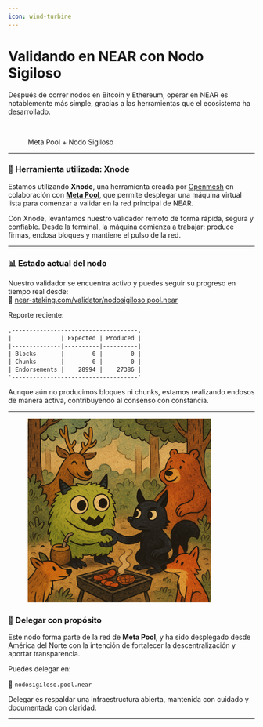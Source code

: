 ```yaml
---
icon: wind-turbine
---
```


# Validando en NEAR con Nodo Sigiloso

Después de correr nodos en Bitcoin y Ethereum, operar en NEAR es notablemente más simple, gracias a las herramientas que el ecosistema ha desarrollado.



<figure><img src="../.gitbook/assets/image (9).png" alt="" width="375"><figcaption><p>Meta Pool + Nodo Sigiloso</p></figcaption></figure>

***

### 🚀 Herramienta utilizada: Xnode

Estamos utilizando **Xnode**, una herramienta creada por [Openmesh](https://www.openmesh.network/Xnodepage) en colaboración con [**Meta Pool**](https://www.metapool.app/), que permite desplegar una máquina virtual lista para comenzar a validar en la red principal de NEAR.

Con Xnode, levantamos nuestro validador remoto de forma rápida, segura y confiable. Desde la terminal, la máquina comienza a trabajar: produce firmas, endosa bloques y mantiene el pulso de la red.

***

### 📊 Estado actual del nodo

Nuestro validador se encuentra activo y puedes seguir su progreso en tiempo real desde:\
🔗 [near-staking.com/validator/nodosigiloso.pool.near](https://near-staking.com/validator/nodosigiloso.pool.near)

Reporte reciente:

```
.------------------------------------.
|              | Expected | Produced |
|--------------|----------|----------|
| Blocks       |        0 |        0 |
| Chunks       |        0 |        0 |
| Endorsements |    28994 |    27386 |
'------------------------------------'
```

Aunque aún no producimos bloques ni chunks, estamos realizando endosos de manera activa, contribuyendo al consenso con constancia.

***

<figure><img src="../.gitbook/assets/image (1) (1) (1).png" alt="" width="375"><figcaption></figcaption></figure>

### 💠 Delegar con propósito

Este nodo forma parte de la red de **Meta Pool**, y ha sido desplegado desde América del Norte con la intención de fortalecer la descentralización y aportar transparencia.

Puedes delegar en:

🔹 `nodosigiloso.pool.near`

Delegar es respaldar una infraestructura abierta, mantenida con cuidado y documentada con claridad.

***
